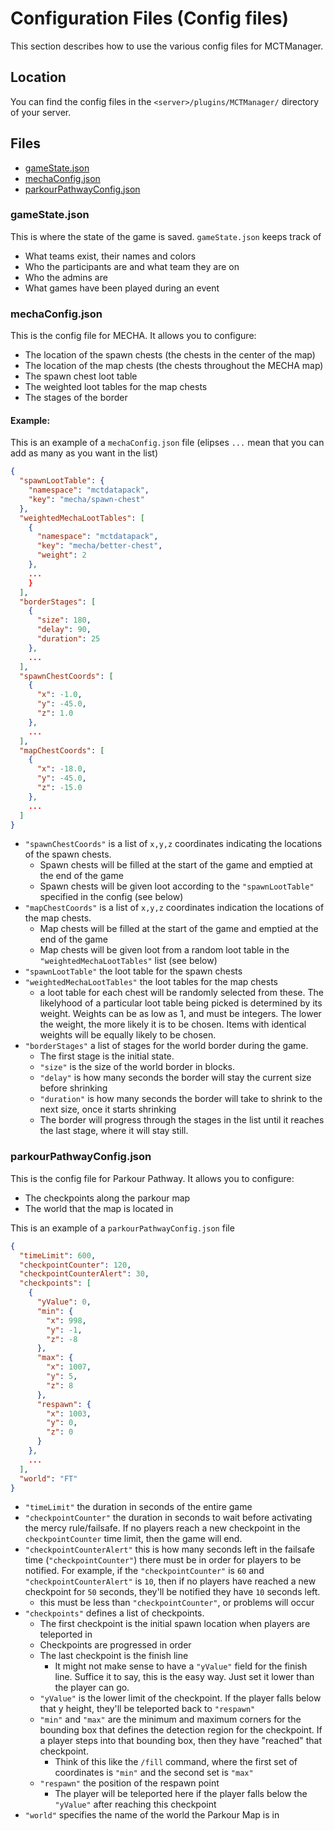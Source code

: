 # Configuration Files (Config files)

This section describes how to use the various config files for MCTManager.

## Location

You can find the config files in the `<server>/plugins/MCTManager/` directory of your server. 

## Files
- [gameState.json](#gamestatejson)
- [mechaConfig.json](#mechaconfigjson)
- [parkourPathwayConfig.json](#parkourpathwayconfigjson)


### gameState.json

This is where the state of the game is saved. `gameState.json` keeps track of
- What teams exist, their names and colors
- Who the participants are and what team they are on
- Who the admins are
- What games have been played during an event

### mechaConfig.json

This is the config file for MECHA. It allows you to configure:
- The location of the spawn chests (the chests in the center of the map)
- The location of the map chests (the chests throughout the MECHA map)
- The spawn chest loot table
- The weighted loot tables for the map chests
- The stages of the border

#### Example:

This is an example of a `mechaConfig.json` file (elipses `...` mean that you can add as many as you want in the list)
```json
{
  "spawnLootTable": {
    "namespace": "mctdatapack",
    "key": "mecha/spawn-chest"
  },
  "weightedMechaLootTables": [
    {
      "namespace": "mctdatapack",
      "key": "mecha/better-chest",
      "weight": 2
    },
    ...
    }
  ],
  "borderStages": [
    {
      "size": 180,
      "delay": 90,
      "duration": 25
    },
    ...
  ],
  "spawnChestCoords": [
    {
      "x": -1.0,
      "y": -45.0,
      "z": 1.0
    },
    ...
  ],
  "mapChestCoords": [
    {
      "x": -18.0,
      "y": -45.0,
      "z": -15.0
    },
    ...
  ]
}
```

- `"spawnChestCoords"` is a list of `x,y,z` coordinates indicating the locations of the spawn chests. 
  - Spawn chests will be filled at the start of the game and emptied at the end of the game
  - Spawn chests will be given loot according to the `"spawnLootTable"` specified in the config (see below)
- `"mapChestCoords"` is a list of `x,y,z` coordinates indication the locations of the map chests. 
  - Map chests will be filled at the start of the game and emptied at the end of the game
  - Map chests will be given loot from a random loot table in the `"weightedMechaLootTables"` list (see below)
- `"spawnLootTable"` the loot table for the spawn chests
- `"weightedMechaLootTables"` the loot tables for the map chests
  - a loot table for each chest will be randomly selected from these. The likelyhood of a particular loot table being picked is determined by its weight. Weights can be as low as 1, and must be integers. The lower the weight, the more likely it is to be chosen. Items with identical weights will be equally likely to be chosen. 
- `"borderStages"` a list of stages for the world border during the game. 
  - The first stage is the initial state.
  - `"size"` is the size of the world border in blocks.
  - `"delay"` is how many seconds the border will stay the current size before shrinking
  - `"duration"` is how many seconds the border will take to shrink to the next size, once it starts shrinking
  - The border will progress through the stages in the list until it reaches the last stage, where it will stay still. 

### parkourPathwayConfig.json

This is the config file for Parkour Pathway. It allows you to configure:
- The checkpoints along the parkour map
- The world that the map is located in

This is an example of a `parkourPathwayConfig.json` file

```json
{
  "timeLimit": 600,
  "checkpointCounter": 120,
  "checkpointCounterAlert": 30,
  "checkpoints": [
    {
      "yValue": 0,
      "min": {
        "x": 998,
        "y": -1,
        "z": -8
      },
      "max": {
        "x": 1007,
        "y": 5,
        "z": 8
      },
      "respawn": {
        "x": 1003,
        "y": 0,
        "z": 0
      }
    },
    ...
  ],
  "world": "FT"
}
```

- `"timeLimit"` the duration in seconds of the entire game
- `"checkpointCounter"` the duration in seconds to wait before activating the mercy rule/failsafe. If no players reach a new checkpoint in the `checkpointCounter` time limit, then the game will end.
- `"checkpointCounterAlert"` this is how many seconds left in the failsafe time (`"checkpointCounter"`) there must be in order for players to be notified. For example, if the `"checkpointCounter"` is `60` and `"checkpointCounterAlert"` is `10`, then if no players have reached a new checkpoint for `50` seconds, they'll be notified they have `10` seconds left.  
  - this must be less than `"checkpointCounter"`, or problems will occur
- `"checkpoints"` defines a list of checkpoints. 
  - The first checkpoint is the initial spawn location when players are teleported in
  - Checkpoints are progressed in order
  - The last checkpoint is the finish line
    - It might not make sense to have a `"yValue"` field for the finish line. Suffice it to say, this is the easy way. Just set it lower than the player can go.
  - `"yValue"` is the lower limit of the checkpoint. If the player falls below that y height, they'll be teleported back to `"respawn"`
  - `"min"` and `"max"` are the minimum and maximum corners for the bounding box that defines the detection region for the checkpoint. If a player steps into that bounding box, then they have "reached" that checkpoint. 
    - Think of this like the `/fill` command, where the first set of coordinates is `"min"` and the second set is `"max"`
  - `"respawn"` the position of the respawn point
    - The player will be teleported here if the player falls below the `"yValue"` after reaching this checkpoint
- `"world"` specifies the name of the world the Parkour Map is in





